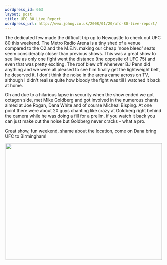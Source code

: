 ```yaml
--- 
wordpress_id: 663
layout: post
title: UFC 80 Live Report
wordpress_url: http://www.johng.co.uk/2008/01/20/ufc-80-live-report/
---
```

The dedicated few made the difficult trip up to Newcastle to check out UFC 80 this weekend. The Metro Radio Arena is a tiny shed of a venue compared to the O2 and the M.E.N. making our cheap 'nose bleed' seats seem considerably closer than previous shows.  This was a great show to see live as only one fight went the distance (the opposite of UFC 75) and even that was pretty exciting. The roof blew off whenever BJ Penn did anything and we were all pleased to see him finally get the lightweight belt, he deserved it. I don't think the noise in the arena came across on TV, although I didn't realise quite how bloody the fight was till I watched it back at home.

Oh and due to a hilarious lapse in security when the show ended we got octagon side, met Mike Goldberg and got involved in the numerous chants aimed at Joe Rogan, Dana White and of course Micheal Bisping. At one point there were about 20 guys chanting like crazy at Goldberg right behind the camera while he was doing a fill for a prelim, if you watch it back you can just make out the noise but Goldberg never cracks - what a pro.

Great show, fun weekend, shame about the location, come on Dana bring UFC to Birmingham!

<a class="tt-flickr"></a>
<p style="text-align: center"><a href="http://www.flickr.com/photos/jgriffin/sets/72157603762635041/"><img src="http://farm3.static.flickr.com/2384/2206929995_2e8b2f3ae7.jpg" border="0" height="375" width="500" /></a></p>
